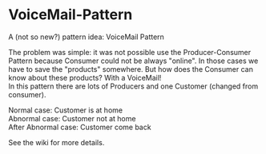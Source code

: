 # VoiceMail-Pattern
A (not so new?) pattern idea: VoiceMail Pattern

The problem was simple:
it was not possible use the Producer-Consumer Pattern because Consumer could not be always "online".
In those cases we have to save the "products" somewhere.
But how does the Consumer can know about these products? 
With a VoiceMail!<br />
In this pattern there are lots of Producers and one Customer (changed from consumer).


Normal case: Customer is at home <br />
Abnormal case: Customer not at home <br />
After Abnormal case: Customer come back<br />

See the wiki for more details.

